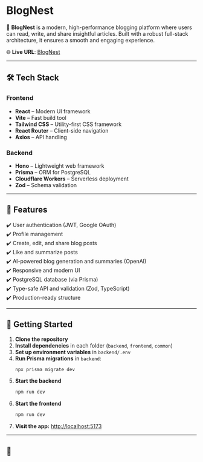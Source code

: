 # BlogNest

🚀 **BlogNest** is a modern, high-performance blogging platform where users can read, write, and share insightful articles. Built with a robust full-stack architecture, it ensures a smooth and engaging experience.

🌐 **Live URL**: [BlogNest](https://blognest-project.vercel.app/)

---

## 🛠️ Tech Stack

### Frontend  
- **React** – Modern UI framework  
- **Vite** – Fast build tool  
- **Tailwind CSS** – Utility-first CSS framework  
- **React Router** – Client-side navigation  
- **Axios** – API handling  

### Backend  
- **Hono** – Lightweight web framework  
- **Prisma** – ORM for PostgreSQL  
- **Cloudflare Workers** – Serverless deployment  
- **Zod** – Schema validation  

---

## 📌 Features

✔️ User authentication (JWT, Google OAuth)  
✔️ Profile management  
✔️ Create, edit, and share blog posts  
✔️ Like and summarize posts  
✔️ AI-powered blog generation and summaries (OpenAI)  
✔️ Responsive and modern UI  
✔️ PostgreSQL database (via Prisma)  
✔️ Type-safe API and validation (Zod, TypeScript)  
✔️ Production-ready structure

---

## 🚀 Getting Started

1. **Clone the repository**
2. **Install dependencies** in each folder (`backend`, `frontend`, `common`)
3. **Set up environment variables** in `backend/.env`
4. **Run Prisma migrations** in `backend`:
   ```sh
   npx prisma migrate dev
   ```
5. **Start the backend**
   ```sh
   npm run dev
   ```
6. **Start the frontend**
   ```sh
   npm run dev
   ```
7. **Visit the app:** [http://localhost:5173](http://localhost:5173)

---

## 📄